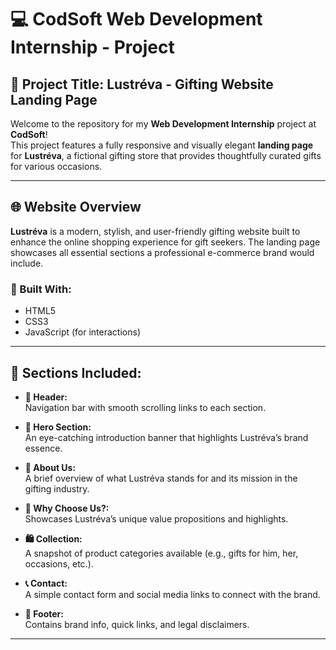 # 💻 CodSoft Web Development Internship - Project

## 🎁 Project Title: Lustréva - Gifting Website Landing Page

Welcome to the repository for my **Web Development Internship** project at **CodSoft**!  
This project features a fully responsive and visually elegant **landing page** for **Lustréva**, a fictional gifting store that provides thoughtfully curated gifts for various occasions.

---

## 🌐 Website Overview

**Lustréva** is a modern, stylish, and user-friendly gifting website built to enhance the online shopping experience for gift seekers. The landing page showcases all essential sections a professional e-commerce brand would include.

### 🔧 Built With:
- HTML5  
- CSS3  
- JavaScript (for interactions)  

---

## 📄 Sections Included:

- **🧭 Header:**  
  Navigation bar with smooth scrolling links to each section.

- **🎯 Hero Section:**  
  An eye-catching introduction banner that highlights Lustréva’s brand essence.

- **📖 About Us:**  
  A brief overview of what Lustréva stands for and its mission in the gifting industry.

- **💎 Why Choose Us?:**  
  Showcases Lustréva’s unique value propositions and highlights.

- **🛍️ Collection:**  
  A snapshot of product categories available (e.g., gifts for him, her, occasions, etc.).

- **📞 Contact:**  
  A simple contact form and social media links to connect with the brand.

- **🦶 Footer:**  
  Contains brand info, quick links, and legal disclaimers.

---
